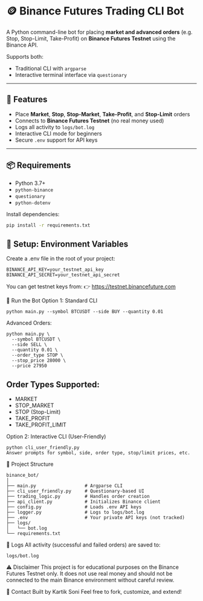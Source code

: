 # 🪙 Binance Futures Trading CLI Bot

A Python command-line bot for placing **market and advanced orders** (e.g. Stop, Stop-Limit, Take-Profit) on **Binance Futures Testnet** using the Binance API.

Supports both:
- Traditional CLI with `argparse`
- Interactive terminal interface via `questionary`

---

## 🚀 Features

- Place **Market**, **Stop**, **Stop-Market**, **Take-Profit**, and **Stop-Limit** orders
- Connects to **Binance Futures Testnet** (no real money used)
- Logs all activity to `logs/bot.log`
- Interactive CLI mode for beginners
- Secure `.env` support for API keys

---

## 📦 Requirements

- Python 3.7+
- `python-binance`
- `questionary`
- `python-dotenv`

Install dependencies:

```bash
pip install -r requirements.txt
```

## 🔐 Setup: Environment Variables
Create a .env file in the root of your project:
```
BINANCE_API_KEY=your_testnet_api_key
BINANCE_API_SECRET=your_testnet_api_secret
```

You can get testnet keys from:
👉 https://testnet.binancefuture.com


🧪 Run the Bot
Option 1: Standard CLI
```
python main.py --symbol BTCUSDT --side BUY --quantity 0.01
```
Advanced Orders:

```
python main.py \
  --symbol BTCUSDT \
  --side SELL \
  --quantity 0.01 \
  --order_type STOP \
  --stop_price 28000 \
  --price 27950
```

## Order Types Supported:
* MARKET
* STOP_MARKET
* STOP (Stop-Limit)
* TAKE_PROFIT
* TAKE_PROFIT_LIMIT


Option 2: Interactive CLI (User-Friendly)
```
python cli_user_friendly.py
Answer prompts for symbol, side, order type, stop/limit prices, etc.
```
📁 Project Structure

```
binance_bot/
│
├── main.py                  # Argparse CLI
├── cli_user_friendly.py     # Questionary-based UI
├── trading_logic.py         # Handles order creation
├── api_client.py            # Initializes Binance client
├── config.py                # Loads .env API keys
├── logger.py                # Logs to logs/bot.log
├── .env                     # Your private API keys (not tracked)
├── logs/
│   └── bot.log
└── requirements.txt
```
📒 Logs
All activity (successful and failed orders) are saved to:
```
logs/bot.log
```

⚠️ Disclaimer
This project is for educational purposes on the Binance Futures Testnet only.
It does not use real money and should not be connected to the main Binance environment without careful review.

📧 Contact
Built by Kartik Soni
Feel free to fork, customize, and extend!
